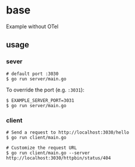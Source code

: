 # base

Example without OTel

## usage

### sever

```
# default port :3030
$ go run server/main.go
```

To override the port (e.g. `:3031`):

```
$ EXAMPLE_SERVER_PORT=3031
$ go run server/main.go
```

### client

```
# Send a request to http://localhost:3030/hello
$ go run client/main.go
```

```
# Customize the request URL
$ go run client/main.go --server http://localhost:3030/httpbin/status/404
```
